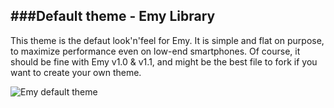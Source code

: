 ###Default theme - Emy Library
---

This theme is the defaut look'n'feel for Emy. It is simple and flat on purpose, to maximize performance even on low-end smartphones.
Of course, it should be fine with Emy v1.0 & v1.1, and might be the best file to fork if you want to create your own theme.

![Emy default theme](http://www.emy-library.org/files/themes/emy/1.1/screenshots/emy-1.jpg)